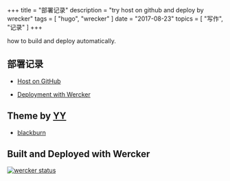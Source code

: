 +++
title = "部署记录"
description = "try host on github and deploy by wrecker"
tags = [
    "hugo",
    "wrecker"
]
date = "2017-08-23"
topics = [
    "写作",
    "记录"
]
+++

how to build and deploy automatically.

<!--more-->

## 部署记录
- [Host on GitHub](https://gohugo.io/hosting-and-deployment/hosting-on-github/)

- [Deployment with Wercker](https://gohugo.io/hosting-and-deployment/deployment-with-wercker/)



## Theme by [YY](https://github.com/yoshiharuyamashita)
- [blackburn](https://themes.gohugo.io/theme/blackburn/)

## Built and Deployed with Wercker

[![wercker status](https://app.wercker.com/status/e0d626037da0e4c7f1bee4dcdda350e5/m/master "wercker status")](https://app.wercker.com/project/byKey/e0d626037da0e4c7f1bee4dcdda350e5)